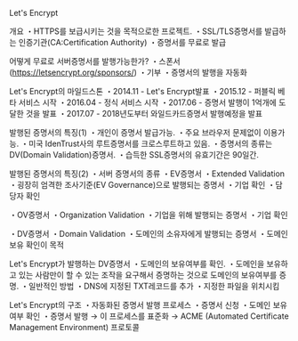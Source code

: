 Let's Encrypt

개요
・HTTPS를 보급시키는 것을 목적으로한 프로젝트.
・SSL/TLS증명서를 발급하는 인증기관(CA:Certification Authority)
・증명서를 무료로 발급

어떻게 무료로 서버증명서를 발행가능한가?
・스폰서 (https://letsencrypt.org/sponsors/)
・기부
・증명서의 발행을 자동화

Let's Encrypt의 마일드스톤
・2014.11 - Let's Encrypt발표
・2015.12 - 퍼블릭 베타 서비스 시작
・2016.04 - 정식 서비스 시작
・2017.06 - 증명서 발행이 1억개에 도달한 것을 발표
・2017.07 - 2018년도부터 와일드카드증명서 발행예정을 발표

발행된 증명서의 특징(1)
・개인이 증명서 발급가능.
・주요 브라우저 문제없이 이용가능.
・미국 IdenTrust사의 루트증명서를 크로스루트하고 있음.
・증명서의 종류는 DV(Domain Validation)증명서.
・습득한 SSL증명서의 유효기간은 90일간.

발행된 증명서의 특징(2)
・서버 증명서의 종류
 ・EV증명서
  ・Extended Validation
  ・굉장히 엄격한 조사기준(EV Governance)으로 발행되는 증명서
  ・기업 확인
  ・담당자 확인
 
 ・OV증명서
  ・Organization Validation
  ・기업을 위해 발행되는 증명서
  ・기업 확인
 
 ・DV증명서
  ・Domain Validation
  ・도메인의 소유자에게 발행되는 증명서
  ・도메인 보유 확인이 목적
  
Let's Encrypt가 발행하는 DV증명서
・도메인의 보유여부를 확인.
・도메인을 보유하고 있는 사람만이 
 할 수 있는 조작을 요구해서 증명하는 것으로
 도메인의 보유여부를 증명.
 ・일반적인 방법
  ・DNS에 지정된 TXT레코드를 추가
  ・지정한 파일을 위치시킴

Let's Encrypt의 구조
・자동화된 증명서 발행 프로세스
 ・증명서 신청
 ・도메인 보유여부 확인
 ・증명서 발행 
→ 이 프로세스를 표준화
→ ACME (Automated Certificate Management Environment) 프로토콜
  

